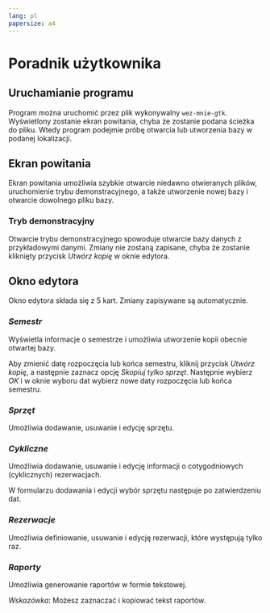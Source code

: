 ```yaml
---
lang: pl
papersize: a4
---
```


# Poradnik użytkownika

## Uruchamianie programu

Program można uruchomić przez plik wykonywalny `wez-mnie-gtk`. Wyświetlony zostanie
ekran powitania, chyba że zostanie podana ścieżka do pliku. Wtedy program podejmie próbę
otwarcia lub utworzenia bazy w podanej lokalizacji.

## Ekran powitania

Ekran powitania umożliwia szybkie otwarcie niedawno otwieranych plików, uruchomienie trybu
demonstracyjnego, a także utworzenie nowej bazy i otwarcie dowolnego pliku bazy.

### Tryb demonstracyjny

Otwarcie trybu demonstracyjnego spowoduje otwarcie bazy danych z przykładowymi danymi.
Zmiany nie zostaną zapisane, chyba że zostanie kliknięty przycisk *Utwórz kopię* w oknie edytora.

## Okno edytora

Okno edytora składa się z 5 kart. Zmiany zapisywane są automatycznie.

### *Semestr*

Wyświetla informacje o semestrze i umożliwia utworzenie kopii obecnie otwartej bazy.

Aby zmienić datę rozpoczęcia lub końca semestru, kliknij przycisk *Utwórz kopię*, a następnie
zaznacz opcję *Skopiuj tylko sprzęt*. Następnie wybierz *OK* i w oknie wyboru dat wybierz
nowe daty rozpoczęcia lub końca semestru.

### *Sprzęt*

Umożliwia dodawanie, usuwanie i edycję sprzętu.

### *Cykliczne*

Umożliwia dodawanie, usuwanie i edycję informacji o cotygodniowych (cyklicznych) rezerwacjach.

W formularzu dodawania i edycji wybór sprzętu następuje po zatwierdzeniu dat.

### *Rezerwacje*

Umożliwia definiowanie, usuwanie i edycję rezerwacji, które występują tylko raz.

### *Raporty*

Umożliwia generowanie raportów w formie tekstowej.

*Wskazówka*: Możesz zaznaczać i kopiować tekst raportów.
